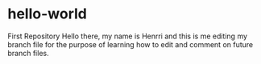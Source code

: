 # hello-world
First Repository
Hello there, my name is Henrri and this is me editing my branch file for the purpose of learning how to edit and comment on future branch files. 
